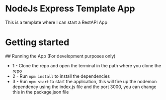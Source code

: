 # NodeJs Express Template App
This is a template where I can start a RestAPI App

# Getting started

## Running the App (For development purposes only)

* 1 - Clone the repo and open the terminal in the path where you clone the repo
* 2 - Run `npm install` to install the dependencies
* 3 - Run `npm start` to start the application, this will fire up the nodemon dependency using the index.js file and the port 3000, you can change this in the package.json file
